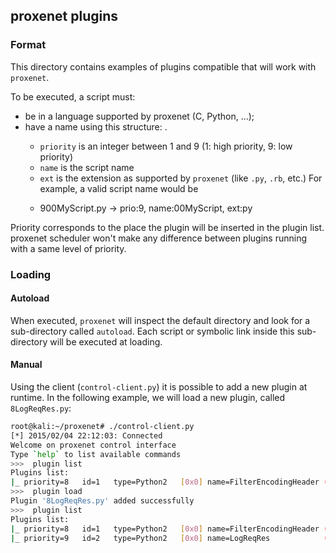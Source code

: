 ## proxenet plugins

### Format
This directory contains examples of plugins compatible that will work with `proxenet`. 

To be executed, a script must:
- be in a language supported by proxenet (C, Python, ...);
- have a name using this structure: 
    <priority><name>.<ext>
    - `priority` is an integer between 1 and 9 (1: high priority, 9: low priority)
    - `name` is the script name
    - `ext` is the extension as supported by `proxenet` (like `.py`, `.rb`, etc.)
  For example, a valid script name would be
    * 900MyScript.py -> prio:9, name:00MyScript, ext:py

Priority corresponds to the place the plugin will be inserted in the plugin
list. proxenet scheduler won't make any difference between plugins running with
a same level of priority.

### Loading
#### Autoload
When executed, `proxenet` will inspect the default directory and look for a sub-directory called `autoload`. 
Each script or symbolic link inside this sub-directory will be executed at loading.

#### Manual
Using the client (`control-client.py`) it is possible to add a new plugin at runtime. 
In the following example, we will load a new plugin, called `8LogReqRes.py`:
```bash
root@kali:~/proxenet# ./control-client.py
[*] 2015/02/04 22:12:03: Connected
Welcome on proxenet control interface
Type `help` to list available commands
>>>  plugin list
Plugins list:
|_ priority=8   id=1   type=Python2   [0x0] name=FilterEncodingHeader (ACTIVE)
>>>  plugin load 
Plugin '8LogReqRes.py' added successfully
>>>  plugin list
Plugins list:
|_ priority=8   id=1   type=Python2   [0x0] name=FilterEncodingHeader (ACTIVE)
|_ priority=9   id=2   type=Python2   [0x0] name=LogReqRes            (ACTIVE)
```
